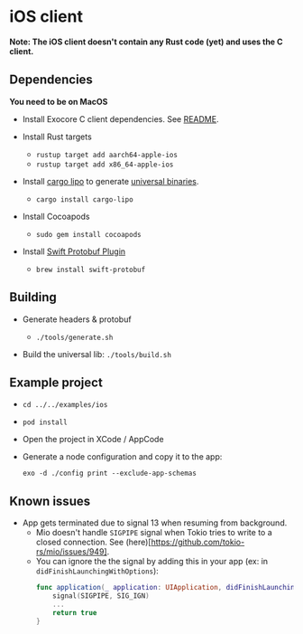 # iOS client

**Note: The iOS client doesn't contain any Rust code (yet) and uses the C client.**

## Dependencies
**You need to be on MacOS**

* Install Exocore C client dependencies. See [README](../c/README.md).

* Install Rust targets
    * `rustup target add aarch64-apple-ios`
    * `rustup target add x86_64-apple-ios`
    
* Install [cargo lipo](https://github.com/TimNN/cargo-lipo) to generate [universal binaries](https://en.wikipedia.org/wiki/Universal_binary).
    * `cargo install cargo-lipo`

* Install Cocoapods
    * `sudo gem install cocoapods`

* Install [Swift Protobuf Plugin](https://github.com/apple/swift-protobuf/)
    * `brew install swift-protobuf`

## Building
* Generate headers & protobuf
    * `./tools/generate.sh`

* Build the universal lib: `./tools/build.sh`

## Example project

* `cd ../../examples/ios`
* `pod install`
* Open the project in XCode / AppCode
* Generate a node configuration and copy it to the app:

  `exo -d ./config print --exclude-app-schemas`

## Known issues
* App gets terminated due to signal 13 when resuming from background.
  * Mio doesn't handle `SIGPIPE` signal when Tokio tries to write to a closed connection. See (here)[https://github.com/tokio-rs/mio/issues/949].
  * You can ignore the the signal by adding this in your app (ex: in `didFinishLaunchingWithOptions`):
    ```swift
    func application(_ application: UIApplication, didFinishLaunchingWithOptions launchOptions: [UIApplication.LaunchOptionsKey: Any]?) -> Bool {
        signal(SIGPIPE, SIG_IGN)
        ...
        return true
    }
    ```